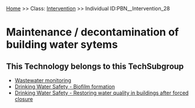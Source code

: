 [Home](https://github.com/mm80843/T3.5/blob/main/docs/index.md) >> Class: [Intervention](https://github.com/mm80843/T3.5/tree/main/docs/Intervention/index.md) >> Individual ID:PBN__Intervention_28 

# __Maintenance / decontamination of building water sytems__

## This Technology belongs to this TechSubgroup

* [Wastewater monitoring](https://github.com/mm80843/T3.5/blob/main/docs/Blueprint/PBN__Blueprint_17.md)
* [Drinking Water Safety - Biofilm formation](https://github.com/mm80843/T3.5/blob/main/docs/Blueprint/PBN__Blueprint_21.md)
* [Drinking Water Safety - Restoring water quality in buildings after forced closure](https://github.com/mm80843/T3.5/blob/main/docs/Blueprint/PBN__Blueprint_22.md)

